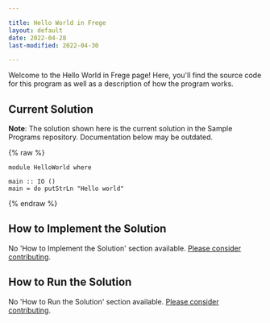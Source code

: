```yaml
---

title: Hello World in Frege
layout: default
date: 2022-04-28
last-modified: 2022-04-30

---
```


Welcome to the Hello World in Frege page! Here, you'll find the source code for this program as well as a description of how the program works.

## Current Solution

**Note**: The solution shown here is the current solution in the Sample Programs repository. Documentation below may be outdated.

{% raw %}

```frege
module HelloWorld where

main :: IO ()
main = do putStrLn "Hello world"
```

{% endraw %}

## How to Implement the Solution

No 'How to Implement the Solution' section available. [Please consider contributing](https://github.com/TheRenegadeCoder/sample-programs-website).

## How to Run the Solution

No 'How to Run the Solution' section available. [Please consider contributing](https://github.com/TheRenegadeCoder/sample-programs-website).